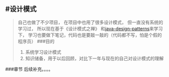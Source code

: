 #设计模式
---
>自己也做了不少项目，
在项目中也用了很多设计模式，
但一直没有系统的学习过，
所以现在基于《设计模式之禅》
和[java-design-patterns](http://java-design-patterns.com)来学习下，
学习也要做下笔记，代码也是要敲一敲的（代码都不写，怕是个假的程序员）
###目的
>1. 系统学习设计模式
>2. 知识储备，用于以后回顾，对比下一年与现在的自己对设计模式的理解

###章节
后续补充。。。。
